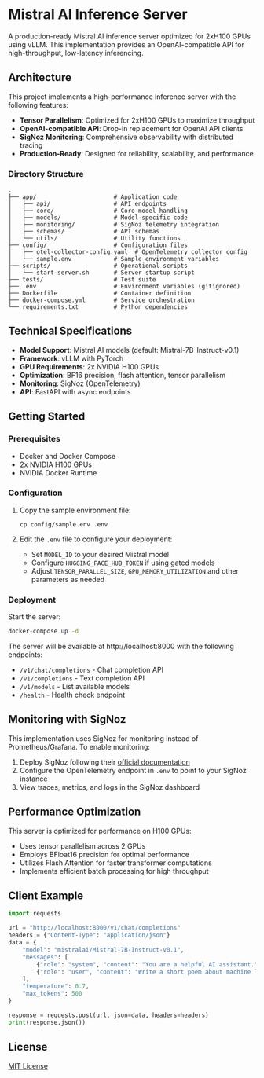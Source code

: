# Mistral AI Inference Server

A production-ready Mistral AI inference server optimized for 2xH100 GPUs using vLLM. This implementation provides an OpenAI-compatible API for high-throughput, low-latency inferencing.

## Architecture

This project implements a high-performance inference server with the following features:

- **Tensor Parallelism**: Optimized for 2xH100 GPUs to maximize throughput
- **OpenAI-compatible API**: Drop-in replacement for OpenAI API clients
- **SigNoz Monitoring**: Comprehensive observability with distributed tracing
- **Production-Ready**: Designed for reliability, scalability, and performance

### Directory Structure

```
.
├── app/                      # Application code
│   ├── api/                  # API endpoints
│   ├── core/                 # Core model handling 
│   ├── models/               # Model-specific code
│   ├── monitoring/           # SigNoz telemetry integration
│   ├── schemas/              # API schemas
│   └── utils/                # Utility functions
├── config/                   # Configuration files
│   ├── otel-collector-config.yaml  # OpenTelemetry collector config
│   └── sample.env            # Sample environment variables
├── scripts/                  # Operational scripts
│   └── start-server.sh       # Server startup script
├── tests/                    # Test suite
├── .env                      # Environment variables (gitignored)
├── Dockerfile                # Container definition
├── docker-compose.yml        # Service orchestration
└── requirements.txt          # Python dependencies
```

## Technical Specifications

- **Model Support**: Mistral AI models (default: Mistral-7B-Instruct-v0.1)
- **Framework**: vLLM with PyTorch
- **GPU Requirements**: 2x NVIDIA H100 GPUs
- **Optimization**: BF16 precision, flash attention, tensor parallelism
- **Monitoring**: SigNoz (OpenTelemetry)
- **API**: FastAPI with async endpoints

## Getting Started

### Prerequisites

- Docker and Docker Compose
- 2x NVIDIA H100 GPUs
- NVIDIA Docker Runtime

### Configuration

1. Copy the sample environment file:
   ```
   cp config/sample.env .env
   ```

2. Edit the `.env` file to configure your deployment:
   - Set `MODEL_ID` to your desired Mistral model
   - Configure `HUGGING_FACE_HUB_TOKEN` if using gated models
   - Adjust `TENSOR_PARALLEL_SIZE`, `GPU_MEMORY_UTILIZATION` and other parameters as needed

### Deployment

Start the server:

```bash
docker-compose up -d
```

The server will be available at http://localhost:8000 with the following endpoints:

- `/v1/chat/completions` - Chat completion API
- `/v1/completions` - Text completion API
- `/v1/models` - List available models
- `/health` - Health check endpoint

## Monitoring with SigNoz

This implementation uses SigNoz for monitoring instead of Prometheus/Grafana. To enable monitoring:

1. Deploy SigNoz following their [official documentation](https://signoz.io/docs/install/)
2. Configure the OpenTelemetry endpoint in `.env` to point to your SigNoz instance
3. View traces, metrics, and logs in the SigNoz dashboard

## Performance Optimization

This server is optimized for performance on H100 GPUs:

- Uses tensor parallelism across 2 GPUs
- Employs BFloat16 precision for optimal performance
- Utilizes Flash Attention for faster transformer computations
- Implements efficient batch processing for high throughput

## Client Example

```python
import requests

url = "http://localhost:8000/v1/chat/completions"
headers = {"Content-Type": "application/json"}
data = {
    "model": "mistralai/Mistral-7B-Instruct-v0.1",
    "messages": [
        {"role": "system", "content": "You are a helpful AI assistant."},
        {"role": "user", "content": "Write a short poem about machine learning."}
    ],
    "temperature": 0.7,
    "max_tokens": 500
}

response = requests.post(url, json=data, headers=headers)
print(response.json())
```

## License

[MIT License](LICENSE)

